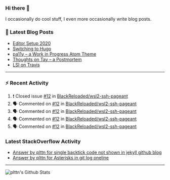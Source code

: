 ### Hi there 👋

I occasionally do cool stuff, I even more occasionally write blog posts.

<!--
**plttn/plttn** is a ✨ _special_ ✨ repository because its `README.md` (this file) appears on your GitHub profile.

Here are some ideas to get you started:

- 🔭 I’m currently working on ...
- 🌱 I’m currently learning ...
- 👯 I’m looking to collaborate on ...
- 🤔 I’m looking for help with ...
- 💬 Ask me about ...
- 📫 How to reach me: ...
- 😄 Pronouns: ...
- ⚡ Fun fact: ...
-->

### 📕 Latest Blog Posts

<!-- BLOG-POST-LIST:START -->
- [Editor Setup 2020](https://plttn.me/posts/editor-setup-2020/)
- [Switching to Hugo](https://plttn.me/posts/switching-to-hugo/)
- [pa11y – a Work in Progress Atom Theme](https://plttn.me/posts/2017-04-20-pa11y-a-wip-theme/)
- [Thoughts on Tay – a Postmortem](https://plttn.me/posts/2016-03-25-thoughts-on-tay-a-postmortem/)
- [LSI on Travis](https://plttn.me/posts/2016-02-24-lsi-on-travis/)
<!-- BLOG-POST-LIST:END -->

---

### ⚡ Recent Activity
<!--START_SECTION:activity-->
1. ❗️ Closed issue [#12](https://github.com//BlackReloaded/wsl2-ssh-pageant/issues/12) in [BlackReloaded/wsl2-ssh-pageant](https://github.com//BlackReloaded/wsl2-ssh-pageant)
2. 🗣 Commented on [#12](https://github.com//BlackReloaded/wsl2-ssh-pageant/issues/12) in [BlackReloaded/wsl2-ssh-pageant](https://github.com//BlackReloaded/wsl2-ssh-pageant)
3. 🗣 Commented on [#12](https://github.com//BlackReloaded/wsl2-ssh-pageant/issues/12) in [BlackReloaded/wsl2-ssh-pageant](https://github.com//BlackReloaded/wsl2-ssh-pageant)
4. 🗣 Commented on [#12](https://github.com//BlackReloaded/wsl2-ssh-pageant/issues/12) in [BlackReloaded/wsl2-ssh-pageant](https://github.com//BlackReloaded/wsl2-ssh-pageant)
5. 🗣 Commented on [#12](https://github.com//BlackReloaded/wsl2-ssh-pageant/issues/12) in [BlackReloaded/wsl2-ssh-pageant](https://github.com//BlackReloaded/wsl2-ssh-pageant)
<!--END_SECTION:activity-->

### Latest StackOverflow Activity

<!-- STACKOVERFLOW:START -->
- [Answer by plttn for single backtick code not shown in jekyll github blog](https://stackoverflow.com/questions/43373193/single-backtick-code-not-shown-in-jekyll-github-blog/43446085#43446085)
- [Answer by plttn for Asterisks in git log oneline](https://stackoverflow.com/questions/43445705/asterisks-in-git-log-oneline/43445921#43445921)
<!-- STACKOVERFLOW:END -->

---

<img align="left" alt="plttn's Github Stats" src="https://github-readme-stats.vercel.app/api?username=plttn&show_icons=true&hide_border=true" />
